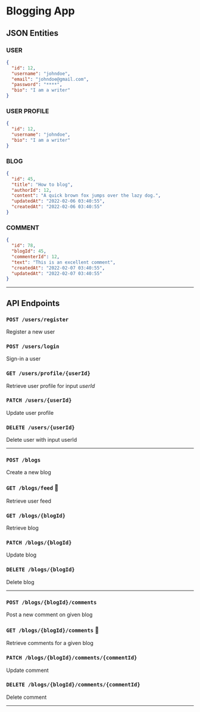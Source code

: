 # Blogging App

## JSON Entities

### USER
```json
{
  "id": 12,
  "username": "johndoe",
  "email": "johndoe@gmail.com",
  "password": "****",
  "bio": "I am a writer"
}
```

### USER PROFILE
```json
{
  "id": 12,
  "username": "johndoe",
  "bio": "I am a writer"
}
```

### BLOG
```json
{
  "id": 45,
  "title": "How to blog",
  "authorId": 12,
  "content": "A quick brown fox jumps over the lazy dog.",
  "updatedAt": "2022-02-06 03:40:55",
  "createdAt": "2022-02-06 03:40:55"
}
```

### COMMENT
```json
{
  "id": 78,
  "blogId": 45,
  "commenterId": 12,
  "text": "This is an excellent comment",
  "createdAt": "2022-02-07 03:40:55",
  "updatedAt": "2022-02-07 03:40:55"
}
```
---
## API Endpoints

### `POST /users/register` 
Register a new user
### `POST /users/login`
Sign-in a user
### `GET /users/profile/{userId}`
Retrieve user profile for input _userId_
### `PATCH /users/{userId}`
Update user profile
### `DELETE /users/{userId}`
Delete user with input userId

---
### `POST /blogs`
Create a new blog
### `GET /blogs/feed` 📄
Retrieve user feed
### `GET /blogs/{blogId}`
Retrieve blog
### `PATCH /blogs/{blogId}`
Update blog
### `DELETE /blogs/{blogId}`
Delete blog

---
### `POST /blogs/{blogId}/comments`
Post a new comment on given blog
### `GET /blogs/{blogId}/comments` 📄
Retrieve comments for a given blog
### `PATCH /blogs/{blogId}/comments/{commentId}`
Update comment
### `DELETE /blogs/{blogId}/comments/{commentId}`
Delete comment

---